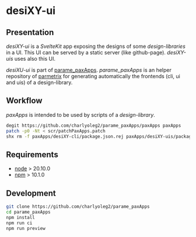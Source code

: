 desiXY-ui
=========


Presentation
------------

*desiXY-ui* is a *SvelteKit* app exposing the designs of some *design-libraries* in a UI.
This UI can be served by a static server (like github-page).
*desiXY-uis* uses also this UI.

*desiXU-ui* is part of [parame\_paxApps](https://github.com/charlyoleg2/parame_paxApps).
*parame\_paxApps* is an helper repository of [parmetrix](https://charlyoleg2.github.io/parametrix/) for generating automatically the frontends (cli, ui and uis) of a design-library.


Workflow
--------

*paxApps* is intended to be used by scripts of a *design-library*.

```bash
degit https://github.com/charlyoleg2/parame_paxApps/paxApps paxApps
patch -p0 -Nt < scr/patchPaxApps.patch
shx rm -f paxApps/desiXY-cli/package.json.rej paxApps/desiXY-uis/package.json.rej
```


Requirements
------------

- [node](https://nodejs.org) > 20.10.0
- [npm](https://docs.npmjs.com/cli) > 10.1.0


Development
-----------

```bash
git clone https://github.com/charlyoleg2/parame_paxApps
cd parame_paxApps
npm install
npm run ci
npm run preview
```

